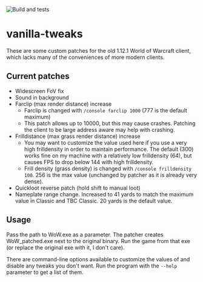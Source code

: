 ![Build and tests](https://github.com/brndd/vanilla-tweaks/actions/workflows/rust.yml/badge.svg)

# vanilla-tweaks

These are some custom patches for the old 1.12.1 World of Warcraft client, which lacks many of the conveniences of more modern clients.

## Current patches

- Widescreen FoV fix
- Sound in background
- Farclip (max render distance) increase
  - Farclip is changed with `/console farclip 1000` (777 is the default maximum)
  - This patch allows up to 10000, but this may cause crashes. Patching the client to be large address aware may help with crashing.
- Frilldistance (max grass render distance) increase
  - You may want to customize the value used here if you use a very high frilldensity in order to maintain performance. The default (300) works fine on my machine with a relatively low frilldensity (64), but causes FPS to drop below 144 with high frilldensity.
  - Frill density (grass density) is changed with `/console frilldensity 100`. 256 is the max value (unchanged by patcher as it is already very dense).
- Quickloot reverse patch (hold shift to manual loot)
- Nameplate range change. Increased to 41 yards to match the maximum value in Classic and TBC Classic. 20 yards is the default value.

## Usage

Pass the path to WoW.exe as a parameter. The patcher creates WoW_patched.exe next to the original binary. Run the game from that exe (or replace the original exe with it, I don't care).

There are command-line options available to customize the values of and disable any tweaks you don't want. Run the program with the `--help` parameter to get a list of them.
